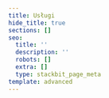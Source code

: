 ```yaml
---
title: Usługi
hide_title: true
sections: []
seo:
  title: ''
  description: ''
  robots: []
  extra: []
  type: stackbit_page_meta
template: advanced
---
```

